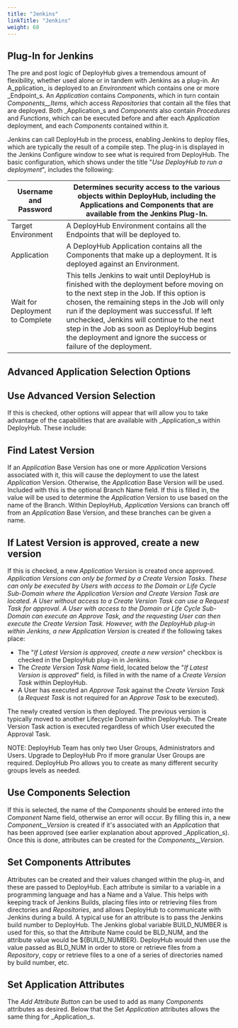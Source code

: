 ```yaml
---
title: "Jenkins"
linkTitle: "Jenkins"
weight: 68
---
```


## Plug-In for Jenkins

The pre and post logic of DeployHub gives a tremendous amount of flexibility, whether used alone or in tandem with Jenkins as a plug-in. An A_pplication_ is deployed to an _Environment_ which contains one or more _Endpoint_s. An _Application_ contains _Components_, which in turn contain _Components__Items_, which access _Repositories_ that contain all the files that are deployed. Both _Application_s and _Components_ also contain _Procedures_ and _Functions_, which can be executed before and after each _Application_ deployment, and each _Components_ contained within it.

Jenkins can call DeployHub in the process, enabling Jenkins to deploy files, which are typically the result of a compile step. The plug-in is displayed in the Jenkins Configure window to see what is required from DeployHub. The basic configuration, which shows under the title "_Use DeployHub to run a deployment_", includes the following:

| Username and Password | Determines security access to the various objects within DeployHub, including the Applications and Components that are available from the Jenkins Plug-In. |
| --- | --- |
| Target Environment | A DeployHub Environment contains all the Endpoints that will be deployed to. |
| Application | A DeployHub Application contains all the Components that make up a deployment. It is deployed against an Environment. |
| Wait for Deployment to Complete | This tells Jenkins to wait until DeployHub is finished with the deployment before moving on to the next step in the Job. If this option is chosen, the remaining steps in the Job will only run if the deployment was successful. If left unchecked, Jenkins will continue to the next step in the Job as soon as DeployHub begins the deployment and ignore the success or failure of the deployment. |

## Advanced Application Selection Options

## Use Advanced Version Selection

If this is checked, other options will appear that will allow you to take advantage of the capabilities that are available with _Application_s within DeployHub. These include:

## Find Latest Version

If an _Application_ Base Version has one or more _Application_ Versions associated with it, this will cause the deployment to use the latest _Application_ Version. Otherwise, the _Application_ Base Version will be used. Included with this is the optional Branch Name field. If this is filled in, the value will be used to determine the _Application_ Version to use based on the name of the Branch. Within DeployHub, _Application_ Versions can branch off from an _Application_ Base Version, and these branches can be given a name.

## If Latest Version is approved, create a new version

If this is checked, a new _Application_ Version is created once approved. _Application __Versions_ can only be formed by a _Create Version Tasks_. These can only be executed by Users with access to the _Domain_ or _Life Cycle Sub-Domain_ where the _Application_ Version and _Create Version Task_ are located. A User without access to a _Create Version Task_ can use a _Request Task_ for approval. A User with access to the _Domain_ or _Life Cycle Sub-Domain_ can execute an _Approve Task_, and the requesting User can then execute the _Create Version Task_. However, with the DeployHub plug-in within Jenkins, a new _Application__ Version_ is created if the following takes place:

- The "_If Latest Version is approved, create a new version_" checkbox is checked in the DeployHub plug-in in Jenkins.
- The _Create Version Task Name_ field, located below the "_If Latest Version is approved_" field, is filled in with the name of a _Create Version Task_ within DeployHub.
- A User has executed an _Approve Task_ against the _Create Version Task_ (a _Request Task_ is not required for an _Approve Task_ to be executed).

The newly created version is then deployed. The previous version is typically moved to another Lifecycle Domain within DeployHub. The Create Version Task action is executed regardless of which User executed the Approval Task.

NOTE: DeployHub Team has only two User Groups, Administrators and Users. Upgrade to DeployHub Pro if more granular User Groups are required. DeployHub Pro allows you to create as many different security groups levels as needed.

## Use Components Selection

If this is selected, the name of the _Components_ should be entered into the _Component_ Name field, otherwise an error will occur. By filling this in, a new _Component__Version_ is created if it's associated with an _Application_ that has been approved (see earlier explanation about approved _Application_s). Once this is done, attributes can be created for the _Components__Version_.

## Set Components Attributes

Attributes can be created and their values changed within the plug-in, and these are passed to DeployHub. Each attribute is similar to a variable in a programming language and has a Name and a Value. This helps with keeping track of Jenkins Builds, placing files into or retrieving files from directories and _Repositories_, and allows DeployHub to communicate with Jenkins during a build. A typical use for an attribute is to pass the Jenkins build number to DeployHub. The Jenkins global variable BUILD\_NUMBER is used for this, so that the Attribute Name could be BLD\_NUM, and the attribute value would be ${BUILD\_NUMBER}. DeployHub would then use the value passed as BLD\_NUM in order to store or retrieve files from a _Repository_, copy or retrieve files to a one of a series of directories named by build number, etc.

## Set Application Attributes

The _Add Attribute Button_ can be used to add as many _Components_ attributes as desired. Below that the Set _Application_ attributes allows the same thing for _Application_s.
